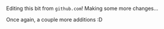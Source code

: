 Editing this bit from `github.com`!
Making some more changes...

Once again, a couple more additions :D
